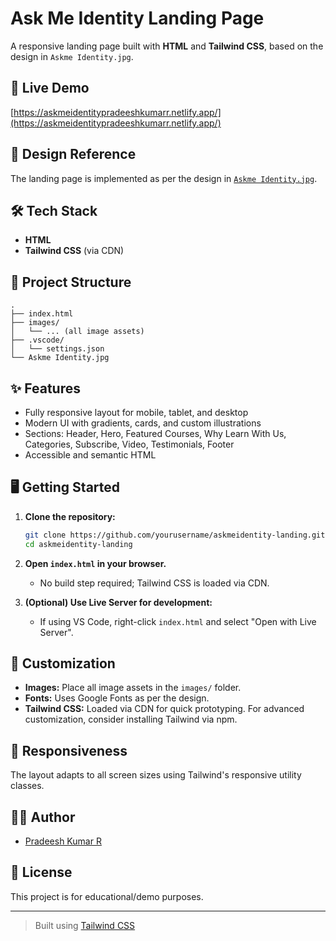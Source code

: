 # Ask Me Identity Landing Page

A responsive landing page built with **HTML** and **Tailwind CSS**, based on the design in `Askme Identity.jpg`.

## 🚀 Live Demo

[https://askmeidentitypradeeshkumarr.netlify.app/](https://askmeidentitypradeeshkumarr.netlify.app/)

## 📸 Design Reference

The landing page is implemented as per the design in [`Askme Identity.jpg`](Askme%20Identity.jpg).

## 🛠️ Tech Stack

- **HTML**
- **Tailwind CSS** (via CDN)

## 📂 Project Structure

```
.
├── index.html
├── images/
│   └── ... (all image assets)
├── .vscode/
│   └── settings.json
└── Askme Identity.jpg
```

## ✨ Features

- Fully responsive layout for mobile, tablet, and desktop
- Modern UI with gradients, cards, and custom illustrations
- Sections: Header, Hero, Featured Courses, Why Learn With Us, Categories, Subscribe, Video, Testimonials, Footer
- Accessible and semantic HTML

## 🖥️ Getting Started

1. **Clone the repository:**
   ```sh
   git clone https://github.com/yourusername/askmeidentity-landing.git
   cd askmeidentity-landing
   ```

2. **Open `index.html` in your browser.**
   - No build step required; Tailwind CSS is loaded via CDN.

3. **(Optional) Use Live Server for development:**
   - If using VS Code, right-click `index.html` and select "Open with Live Server".

## 📝 Customization

- **Images:** Place all image assets in the `images/` folder.
- **Fonts:** Uses Google Fonts as per the design.
- **Tailwind CSS:** Loaded via CDN for quick prototyping. For advanced customization, consider installing Tailwind via npm.

## 📱 Responsiveness

The layout adapts to all screen sizes using Tailwind's responsive utility classes.

## 🧑‍💻 Author

- [Pradeesh Kumar R](https://askmeidentitypradeeshkumarr.netlify.app/)

## 📄 License

This project is for educational/demo purposes.

---

> Built using [Tailwind CSS](https://tailwindcss.com/)
